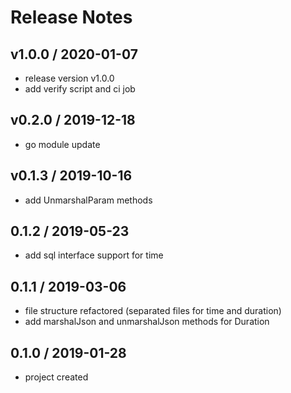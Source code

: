 # Release Notes

## v1.0.0 / 2020-01-07
- release version v1.0.0
- add verify script and ci job

## v0.2.0 / 2019-12-18
- go module update

## v0.1.3 / 2019-10-16
- add UnmarshalParam methods

## 0.1.2 / 2019-05-23
- add sql interface support for time

## 0.1.1 / 2019-03-06
- file structure refactored (separated files for time and duration)
- add marshalJson and unmarshalJson methods for Duration

## 0.1.0 / 2019-01-28
- project created
